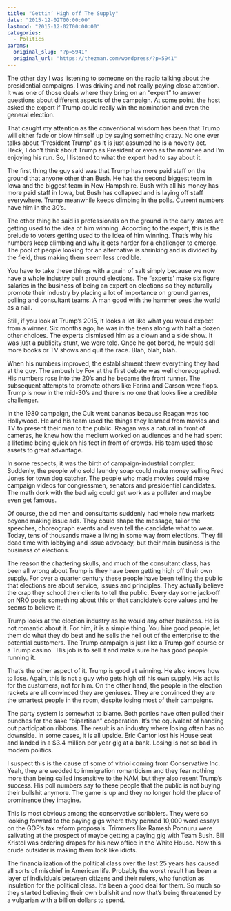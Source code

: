 ```yaml
---
title: "Gettin’ High off The Supply"
date: "2015-12-02T00:00:00"
lastmod: "2015-12-02T00:00:00"
categories:
  - Politics
params:
  original_slug: "?p=5941"
  original_url: "https://thezman.com/wordpress/?p=5941"
---
```


The other day I was listening to someone on the radio talking about the
presidential campaigns. I was driving and not really paying close
attention. It was one of those deals where they bring on an “expert” to
answer questions about different aspects of the campaign. At some point,
the host asked the expert if Trump could really win the nomination and
even the general election.

That caught my attention as the conventional wisdom has been that Trump
will either fade or blow himself up by saying something crazy. No one
ever talks about “President Trump” as it is just assumed he is a novelty
act. Heck, I don’t think about Trump as President or even as the nominee
and I’m enjoying his run. So, I listened to what the expert had to say
about it.

The first thing the guy said was that Trump has more paid staff on the
ground that anyone other than Bush. He has the second biggest team in
Iowa and the biggest team in New Hampshire. Bush with all his money has
more paid staff in Iowa, but Bush has collapsed and is laying off staff
everywhere. Trump meanwhile keeps climbing in the polls. Current numbers
have him in the 30’s.

The other thing he said is professionals on the ground in the early
states are getting used to the idea of him winning. According to the
expert, this is the prelude to voters getting used to the idea of him
winning. That’s why his numbers keep climbing and why it gets harder for
a challenger to emerge. The pool of people looking for an alternative is
shrinking and is divided by the field, thus making them seem less
credible.

You have to take these things with a grain of salt simply because we now
have a whole industry built around elections. The “experts’ make six
figure salaries in the business of being an expert on elections so they
naturally promote their industry by placing a lot of importance on
ground games, polling and consultant teams. A man good with the hammer
sees the world as a nail.

Still, if you look at Trump’s 2015, it looks a lot like what you would
expect from a winner. Six months ago, he was in the teens along with
half a dozen other choices. The experts dismissed him as a clown and a
side show. It was just a publicity stunt, we were told. Once he got
bored, he would sell more books or TV shows and quit the race. Blah,
blah, blah.

When his numbers improved, the establishment threw everything they had
at the guy. The ambush by Fox at the first debate was well
choreographed. His numbers rose into the 20’s and he became the front
runner. The subsequent attempts to promote others like Farina and Carson
were flops. Trump is now in the mid-30’s and there is no one that looks
like a credible challenger.

In the 1980 campaign, the Cult went bananas because Reagan was too
Hollywood. He and his team used the things they learned from movies and
TV to present their man to the public. Reagan was a natural in front of
cameras, he knew how the medium worked on audiences and he had spent a
lifetime being quick on his feet in front of crowds. His team used those
assets to great advantage.

In some respects, it was the birth of campaign-industrial complex.
Suddenly, the people who sold laundry soap could make money selling Fred
Jones for town dog catcher. The people who made movies could make
campaign videos for congressmen, senators and presidential candidates.
The math dork with the bad wig could get work as a pollster and maybe
even get famous.

Of course, the ad men and consultants suddenly had whole new markets
beyond making issue ads. They could shape the message, tailor the
speeches, choreograph events and even tell the candidate what to wear.
Today, tens of thousands make a living in some way from elections. They
fill dead time with lobbying and issue advocacy, but their main business
is the business of elections.

The reason the chattering skulls, and much of the consultant class, has
been all wrong about Trump is they have been getting high off their own
supply. For over a quarter century these people have been telling the
public that elections are about service, issues and principles. They
actually believe the crap they school their clients to tell the public.
Every day some jack-off on NRO posts something about this or that
candidate’s core values and he seems to believe it.

Trump looks at the election industry as he would any other business. He
is not romantic about it. For him, it is a simple thing. You hire good
people, let them do what they do best and he sells the hell out of the
enterprise to the potential customers. The Trump campaign is just like a
Trump golf course or a Trump casino.  His job is to sell it and make
sure he has good people running it.

That’s the other aspect of it. Trump is good at winning. He also knows
how to lose. Again, this is not a guy who gets high off his own supply.
His act is for the customers, not for him. On the other hand, the people
in the election rackets are all convinced they are geniuses. They are
convinced they are the smartest people in the room, despite losing most
of their campaigns.

The party system is somewhat to blame. Both parties have often pulled
their punches for the sake “bipartisan” cooperation. It’s the equivalent
of handing out participation ribbons. The result is an industry where
losing often has no downside. In some cases, it is all upside. Eric
Cantor lost his House seat and landed in a $3.4 million per year gig at
a bank. Losing is not so bad in modern politics.

I suspect this is the cause of some of vitriol coming from Conservative
Inc. Yeah, they are wedded to immigration romanticism and they fear
nothing more than being called insensitive to the NAM, but they also
resent Trump’s success. His poll numbers say to these people that the
public is not buying their bullshit anymore. The game is up and they no
longer hold the place of prominence they imagine.

This is most obvious among the conservative scribblers. They were so
looking forward to the paying gigs where they penned 10,000 word essays
on the GOP’s tax reform proposals. Trimmers like Ramesh Ponnuru were
salivating at the prospect of maybe getting a paying gig with Team Bush.
Bill Kristol was ordering drapes for his new office in the White House.
Now this crude outsider is making them look like idiots.

The financialization of the political class over the last 25 years has
caused all sorts of mischief in American life. Probably the worst result
has been a layer of individuals between citizens and their rulers, who
function as insulation for the political class. It’s been a good deal
for them. So much so they started believing their own bullshit and now
that’s being threatened by a vulgarian with a billion dollars to spend.
